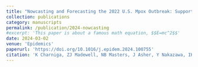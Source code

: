 ```yaml
---
title: "Nowcasting and Forecasting the 2022 U.S. Mpox Outbreak: Support for Public Health Decision Making and Lessons Learned"
collection: publications
category: manuscripts
permalink: /publication/2024-nowcasting
#excerpt: 'This paper is about a famous math equation, $$E=mc^2$$'
date: 2024-03-02
venue: 'Epidemics'
paperurl: 'https://doi.org/10.1016/j.epidem.2024.100755'
citation: 'K Charniga, ZJ Madewell, NB Masters, J Asher, Y Nakazawa, IH Spicknall. (2024). &quot;Nowcasting and Forecasting the 2022 U.S. Mpox Outbreak: Support for Public Health Decision Making and Lessons Learned.&quot; <i>Epidemics</i>. 47: 100755.'
---
```


